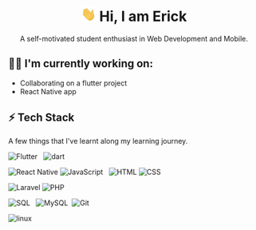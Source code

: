 
<h1 align="center"> <img src="https://raw.githubusercontent.com/ABSphreak/ABSphreak/master/gifs/Hi.gif" width="30px" > Hi, I am Erick</h1>


<p align="center">
A self-motivated student enthusiast in Web Development and Mobile.
</p>



## :technologist: I'm currently working on:


- Collaborating on a flutter project 
- React Native app


## ⚡ Tech Stack
A few things that I've learnt along my learning journey.

![Flutter](https://img.shields.io/badge/Flutter-blue?style=for-the-badge&logo=flutter&logoColor=white) &nbsp;
![dart](https://img.shields.io/badge/Dart-white?style=for-the-badge&logo=dart&logoColor=blue) &nbsp;

![React Native](https://img.shields.io/badge/React_Native-white?style=for-the-badge&logo=React&logoColor=blue) 
![JavaScript](https://img.shields.io/badge/JavaScript-F7DF1E?style=for-the-badge&logo=javascript&logoColor=black) &nbsp;
![HTML](https://img.shields.io/badge/HTML5-E34F26?style=for-the-badge&logo=html5&logoColor=white) ![CSS](https://img.shields.io/badge/CSS-blue?&style=for-the-badge&logo=css3&logoColor=white)

![Laravel](https://img.shields.io/badge/laravel-red?style=for-the-badge&logo=laravel&logoColor=white) 
![PHP](https://img.shields.io/badge/php-8362b4?style=for-the-badge&logo=laravel&logoColor=white) 
 
![SQL](https://img.shields.io/badge/sql-blue?style=for-the-badge&logo=MySQL&logoColor=white) &nbsp;
![MySQL](https://img.shields.io/badge/MySQL-00000F?style=for-the-badge&logo=mysql&logoColor=white)&nbsp;
![Git](https://img.shields.io/badge/Git-white?style=for-the-badge&logo=git&logoColor=red)&nbsp;

![linux](https://img.shields.io/badge/linux-white?style=for-the-badge&logo=linux&logoColor=blue)&nbsp;
